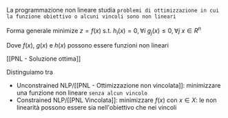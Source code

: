 La programmazione non lineare studia `problemi di ottimizzazione in cui la funzione obiettivo o alcuni vincoli sono non lineari`

Forma generale
minimize $z = f(x)$
s.t. $h_i(x) = 0, \forall i$
$g_j(x) \leq 0, \forall j$
$x \in R^n$

Dove $f(x)$, $g(x)$ e $h(x)$ possono essere funzioni non lineari

[[PNL - Soluzione ottima]]

Distinguiamo tra
- Unconstrained NLP/[[PNL - Ottimizzazione non vincolata]]: minimizzare una funzione non lineare `senza alcun vincolo`
- Constrained NLP/[[PNL Vincolata]]: minimizzare $f(x)$ con $x \in X$: le non linearità possono essere sia nell'obiettivo che nei vincoli